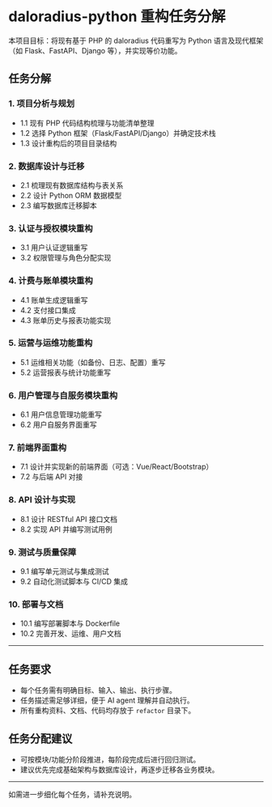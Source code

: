 # daloradius-python 重构任务分解

本项目目标：将现有基于 PHP 的 daloradius 代码重写为 Python 语言及现代框架（如 Flask、FastAPI、Django 等），并实现等价功能。

## 任务分解

### 1. 项目分析与规划
- 1.1 现有 PHP 代码结构梳理与功能清单整理
- 1.2 选择 Python 框架（Flask/FastAPI/Django）并确定技术栈
- 1.3 设计重构后的项目目录结构

### 2. 数据库设计与迁移
- 2.1 梳理现有数据库结构与表关系
- 2.2 设计 Python ORM 数据模型
- 2.3 编写数据库迁移脚本

### 3. 认证与授权模块重构
- 3.1 用户认证逻辑重写
- 3.2 权限管理与角色分配实现

### 4. 计费与账单模块重构
- 4.1 账单生成逻辑重写
- 4.2 支付接口集成
- 4.3 账单历史与报表功能实现

### 5. 运营与运维功能重构
- 5.1 运维相关功能（如备份、日志、配置）重写
- 5.2 运营报表与统计功能重写

### 6. 用户管理与自服务模块重构
- 6.1 用户信息管理功能重写
- 6.2 用户自服务界面重写

### 7. 前端界面重构
- 7.1 设计并实现新的前端界面（可选：Vue/React/Bootstrap）
- 7.2 与后端 API 对接

### 8. API 设计与实现
- 8.1 设计 RESTful API 接口文档
- 8.2 实现 API 并编写测试用例

### 9. 测试与质量保障
- 9.1 编写单元测试与集成测试
- 9.2 自动化测试脚本与 CI/CD 集成

### 10. 部署与文档
- 10.1 编写部署脚本与 Dockerfile
- 10.2 完善开发、运维、用户文档

---

## 任务要求
- 每个任务需有明确目标、输入、输出、执行步骤。
- 任务描述需足够详细，便于 AI agent 理解并自动执行。
- 所有重构资料、文档、代码均存放于 `refactor` 目录下。

## 任务分配建议
- 可按模块/功能分阶段推进，每阶段完成后进行回归测试。
- 建议优先完成基础架构与数据库设计，再逐步迁移各业务模块。

---

如需进一步细化每个任务，请补充说明。